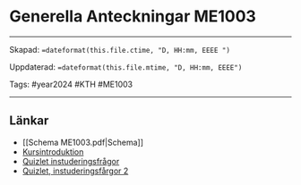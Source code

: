 # Generella Anteckningar ME1003

---
Skapad: `=dateformat(this.file.ctime, "D, HH:mm, EEEE ")`

Uppdaterad: `=dateformat(this.file.mtime, "D, HH:mm, EEEE")`

Tags: #year2024 #KTH #ME1003

---

## Länkar

- [[Schema ME1003.pdf|Schema]]
- [Kursintroduktion](https://canvas.kth.se/courses/44986/files/folder/2.%20F%C3%B6rel%C3%A4sningar?preview=7525450)
- [Quizlet instuderingsfrågor](https://quizlet.com/508887423/industriell-ekonomi-instuderingsfragor-flash-cards/)
- [Quizlet, instuderingsfårgor 2](https://quizlet.com/466569924/indek-kap-1-5-7-14-16-modul-1-flash-cards/)

